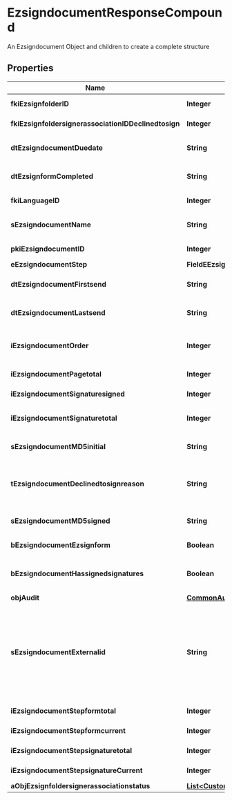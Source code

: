 

# EzsigndocumentResponseCompound

An Ezsigndocument Object and children to create a complete structure

## Properties

| Name | Type | Description | Notes |
|------------ | ------------- | ------------- | -------------|
|**fkiEzsignfolderID** | **Integer** | The unique ID of the Ezsignfolder |  |
|**fkiEzsignfoldersignerassociationIDDeclinedtosign** | **Integer** | The unique ID of the Ezsignfoldersignerassociation |  [optional] |
|**dtEzsigndocumentDuedate** | **String** | The maximum date and time at which the Ezsigndocument can be signed. |  |
|**dtEzsignformCompleted** | **String** | The date and time at which the Ezsignform has been completed. |  [optional] |
|**fkiLanguageID** | **Integer** | The unique ID of the Language.  Valid values:  |Value|Description| |-|-| |1|French| |2|English| |  |
|**sEzsigndocumentName** | **String** | The name of the document that will be presented to Ezsignfoldersignerassociations |  |
|**pkiEzsigndocumentID** | **Integer** | The unique ID of the Ezsigndocument |  |
|**eEzsigndocumentStep** | **FieldEEzsigndocumentStep** |  |  |
|**dtEzsigndocumentFirstsend** | **String** | The date and time when the Ezsigndocument was first sent. |  [optional] |
|**dtEzsigndocumentLastsend** | **String** | The date and time when the Ezsigndocument was sent the last time. |  [optional] |
|**iEzsigndocumentOrder** | **Integer** | The order in which the Ezsigndocument will be presented to the signatory in the Ezsignfolder. |  |
|**iEzsigndocumentPagetotal** | **Integer** | The number of pages in the Ezsigndocument. |  |
|**iEzsigndocumentSignaturesigned** | **Integer** | The number of signatures that were signed in the document. |  |
|**iEzsigndocumentSignaturetotal** | **Integer** | The number of total signatures that were requested in the Ezsigndocument. |  |
|**sEzsigndocumentMD5initial** | **String** | MD5 Hash of the initial PDF Document before signatures were applied to it. |  |
|**tEzsigndocumentDeclinedtosignreason** | **String** | A custom text message that will contain the refusal message if the Ezsigndocument is declined to sign |  [optional] |
|**sEzsigndocumentMD5signed** | **String** | MD5 Hash of the final PDF Document after all signatures were applied to it. |  |
|**bEzsigndocumentEzsignform** | **Boolean** | If the Ezsigndocument contains an Ezsignform or not |  |
|**bEzsigndocumentHassignedsignatures** | **Boolean** | If the Ezsigndocument contains signed signatures (From internal or external sources) |  |
|**objAudit** | [**CommonAudit**](CommonAudit.md) |  |  |
|**sEzsigndocumentExternalid** | **String** | This field can be used to store an External ID from the client&#39;s system.  Anything can be stored in this field, it will never be evaluated by the eZmax system and will be returned AS-IS.  To store multiple values, consider using a JSON formatted structure, a URL encoded string, a CSV or any other custom format.  |  |
|**iEzsigndocumentStepformtotal** | **Integer** | The total number of steps in the form filling phase |  |
|**iEzsigndocumentStepformcurrent** | **Integer** | The current step in the form filling phase |  |
|**iEzsigndocumentStepsignaturetotal** | **Integer** | The total number of steps in the signature filling phase |  |
|**iEzsigndocumentStepsignatureCurrent** | **Integer** | The current step in the signature phase |  |
|**aObjEzsignfoldersignerassociationstatus** | [**List&lt;CustomEzsignfoldersignerassociationstatusResponse&gt;**](CustomEzsignfoldersignerassociationstatusResponse.md) |  |  |



